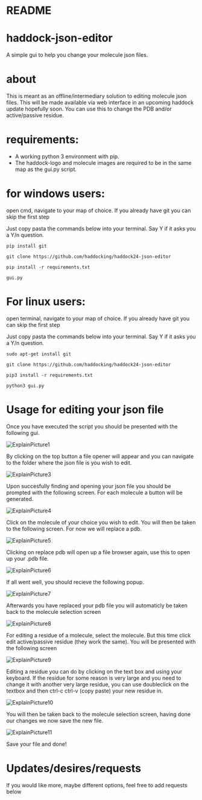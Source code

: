 # README

# haddock-json-editor

A simple gui to help you change your molecule json files.

# about

This is meant as an offline/intermediary solution to editing molecule json files. This will be made available via web interface in an upcoming haddock update hopefully soon. You can use this to change the PDB and/or active/passive residue.

# requirements:

- A working python 3 environment with pip. 
- The haddock-logo and molecule images are required to be in the same map as the gui.py script.

 
# for windows users:

open cmd, navigate to your map of choice. If you already have git you can skip the first step

Just copy pasta the commands below into your terminal. Say Y if it asks you a Y/n question. 


```
pip install git
```

```
git clone https://github.com/haddocking/haddock24-json-editor
```

```
pip install -r requirements.txt

```

```
gui.py 
```

# For linux users:

open terminal, navigate to your map of choice. If you already have git you can skip the first step

Just copy pasta the commands below into your terminal. Say Y if it asks you a Y/n question.

```
sudo apt-get install git
```

```
git clone https://github.com/haddocking/haddock24-json-editor
```

```
pip3 install -r requirements.txt
```

```
python3 gui.py 
```

# Usage for editing your json file

Once you have executed the script you should be presented with the following gui.

![ExplainPicture1](https://user-images.githubusercontent.com/39408360/140933003-5df5a5a4-5993-4975-be4c-c0b7c6e6fcbb.png)

By clicking on the top button a file opener will appear and you can navigate to the folder where the json file is you wish to edit.

![ExplainPicture3](https://user-images.githubusercontent.com/39408360/140933013-0f11fbe0-fdde-4a99-b104-ba2a608f1e2a.png)

Upon succesfully finding and opening your json file you should be prompted with the following screen. For each molecule a button will be generated.

![ExplainPicture4](https://user-images.githubusercontent.com/39408360/140933015-ce99d1d0-719e-44b4-ac12-b22397b6ab09.png)

Click on the molecule of your choice you wish to edit. You will then be taken to the following screen. For now we will replace a pdb.

![ExplainPicture5](https://user-images.githubusercontent.com/39408360/140933017-a761ef3b-1f0c-48d5-9ac1-cc06868cae7a.png)

Clicking on replace pdb will open up a file browser again, use this to open up your .pdb file.

![ExplainPicture6](https://user-images.githubusercontent.com/39408360/140933019-be82f155-9f9d-422b-98ef-0efeb2fb79a1.png)

If all went well, you should recieve the following popup.

![ExplainPicture7](https://user-images.githubusercontent.com/39408360/140933020-7f8663b6-69ea-480b-812e-a4b77203e1a5.png)

Afterwards you have replaced your pdb file you will automaticly be taken back to the molecule selection screen

![ExplainPicture8](https://user-images.githubusercontent.com/39408360/140933022-b582112b-c987-4543-b81d-039174aea3e8.png)

For editing a residue of a molecule, select the molecule. But this time click edit active/passive residue (they work the same).
You will be presented with the following screen

![ExplainPicture9](https://user-images.githubusercontent.com/39408360/140933024-3831f988-009b-4891-b144-3cdcb0aad1a0.png)

Editing a residue you can do by clicking on the text box and using your keyboard.
If the residue for some reason is very large and you need to change it with another very large residue, you can use doubleclick on the textbox and then ctrl-c ctrl-v (copy paste) your new residue in. 

![ExplainPicture10](https://user-images.githubusercontent.com/39408360/140936507-3916a13d-8570-466d-a26d-8c5b5a5ae006.png)

You will then be taken back to the molecule selection screen, having done our changes we now save the new file.

![ExplainPicture11](https://user-images.githubusercontent.com/39408360/140937729-5b6215d8-f92a-4be9-b602-fa198b071041.png)

Save your file and done!

# Updates/desires/requests

If you would like more, maybe different options, feel free to add requests below 
